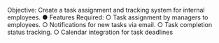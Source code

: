 Objective: Create a task assignment and tracking system for internal employees.
● Features Required:
○ Task assignment by managers to employees.
○ Notifications for new tasks via email.
○ Task completion status tracking.
○ Calendar integration for task deadlines
